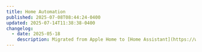 ```yaml
---
title: Home Automation
published: 2025-07-08T08:44:24-0400
updated: 2025-07-14T11:38:38-0400
changelog:
  - date: 2025-05-18
    description: Migrated from Apple Home to [Home Assistant](https://www.home-assistant.io/)
---
```

